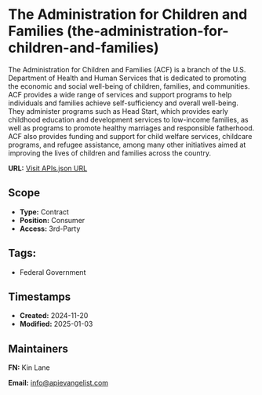 # The Administration for Children and Families (the-administration-for-children-and-families)
The Administration for Children and Families (ACF) is a branch of the U.S. Department of Health and Human Services that is dedicated to promoting the economic and social well-being of children, families, and communities. ACF provides a wide range of services and support programs to help individuals and families achieve self-sufficiency and overall well-being. They administer programs such as Head Start, which provides early childhood education and development services to low-income families, as well as programs to promote healthy marriages and responsible fatherhood. ACF also provides funding and support for child welfare services, childcare programs, and refugee assistance, among many other initiatives aimed at improving the lives of children and families across the country.

**URL:** [Visit APIs.json URL](https://raw.githubusercontent.com/api-search/the-administration-for-children-and-families/refs/heads/main/apis.yml)

## Scope

- **Type:** Contract 
- **Position:** Consumer 
- **Access:** 3rd-Party 

## Tags:

 - Federal Government

## Timestamps

- **Created:** 2024-11-20 
- **Modified:** 2025-01-03 

## Maintainers

**FN:** Kin Lane

**Email:** info@apievangelist.com

